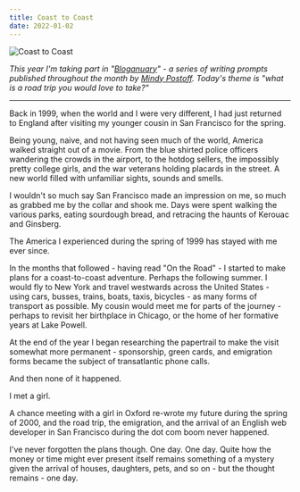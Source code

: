```yaml
---
title: Coast to Coast
date: 2022-01-02
---
```


![Coast to Coast](https://source.unsplash.com/7QCBakMyDCE/1600x900)

*This year I'm taking part in "[Bloganuary](https://bloganuary.wordpress.com/)" - a series of writing prompts published throughout the month by [Mindy Postoff](https://bloganuary.wordpress.com/author/mindywoothemes/). Today's theme is "what is a road trip you would love to take?"*

---

Back in 1999, when the world and I were very different, I had just returned to England after visiting my younger cousin in San Francisco for the spring.

Being young, naive, and not having seen much of the world, America walked straight out of a movie. From the blue shirted police officers wandering the crowds in the airport, to the hotdog sellers, the impossibly pretty college girls, and the war veterans holding placards in the street. A new world filled with unfamiliar sights, sounds and smells.

I wouldn't so much say San Francisco made an impression on me, so much as grabbed me by the collar and shook me. Days were spent walking the various parks, eating sourdough bread, and retracing the haunts of Kerouac and Ginsberg.

The America I experienced during the spring of 1999 has stayed with me ever since.

In the months that followed - having read "On the Road" - I started to make plans for a coast-to-coast adventure. Perhaps the following summer. I would fly to New York and travel westwards across the United States - using cars, busses, trains, boats, taxis, bicycles - as many forms of transport as possible. My cousin would meet me for parts of the journey - perhaps to revisit her birthplace in Chicago, or the home of her formative years at Lake Powell.

At the end of the year I began researching the papertrail to make the visit somewhat more permanent - sponsorship, green cards, and emigration forms became the subject of transatlantic phone calls.

And then none of it happened.

I met a girl.

A chance meeting with a girl in Oxford re-wrote my future during the spring of 2000, and the road trip, the emigration, and the arrival of an English web developer in San Francisco during the dot com boom never happened.

I've never forgotten the plans though. One day. One day. Quite how the money or time might ever present itself remains something of a mystery given the arrival of houses, daughters, pets, and so on - but the thought remains - one day.
